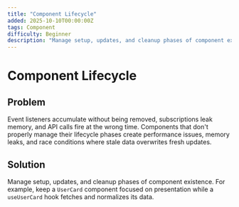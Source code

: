 ```yaml
---
title: "Component Lifecycle"
added: 2025-10-10T00:00:00Z
tags: Component
difficulty: Beginner
description: "Manage setup, updates, and cleanup phases of component existence."
---
```

# Component Lifecycle

## Problem

Event listeners accumulate without being removed, subscriptions leak memory, and API calls fire at the wrong time. Components that don't properly manage their lifecycle phases create performance issues, memory leaks, and race conditions where stale data overwrites fresh updates.

## Solution

Manage setup, updates, and cleanup phases of component existence. For example, keep a `UserCard` component focused on presentation while a `useUserCard` hook fetches and normalizes its data.
